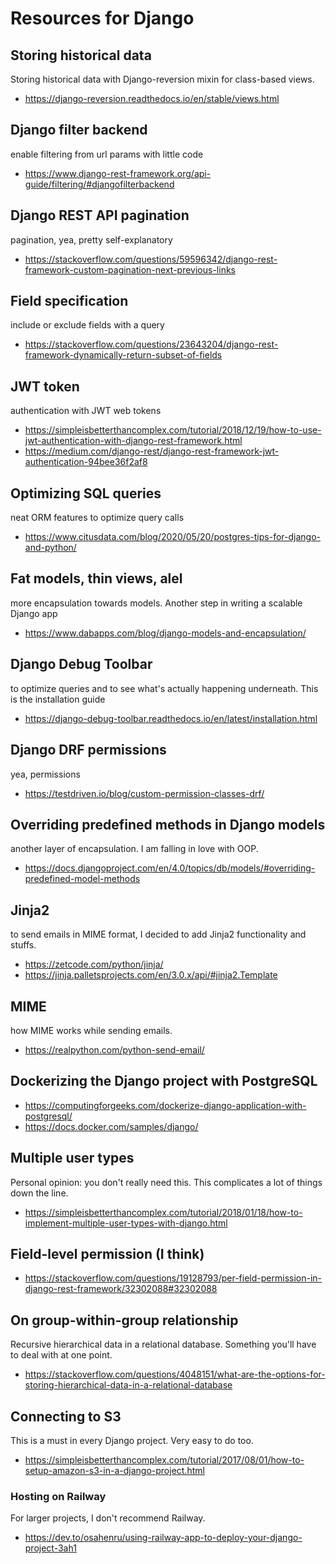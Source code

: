 # Resources for Django

## Storing historical data

Storing historical data with Django-reversion mixin for class-based views.

- https://django-reversion.readthedocs.io/en/stable/views.html

## Django filter backend

enable filtering from url params with little code

- https://www.django-rest-framework.org/api-guide/filtering/#djangofilterbackend

## Django REST API pagination

pagination, yea, pretty self-explanatory

- https://stackoverflow.com/questions/59596342/django-rest-framework-custom-pagination-next-previous-links

## Field specification

include or exclude fields with a query

- https://stackoverflow.com/questions/23643204/django-rest-framework-dynamically-return-subset-of-fields

## JWT token

authentication with JWT web tokens

- https://simpleisbetterthancomplex.com/tutorial/2018/12/19/how-to-use-jwt-authentication-with-django-rest-framework.html
- https://medium.com/django-rest/django-rest-framework-jwt-authentication-94bee36f2af8

## Optimizing SQL queries

neat ORM features to optimize query calls

- https://www.citusdata.com/blog/2020/05/20/postgres-tips-for-django-and-python/

## Fat models, thin views, alel

more encapsulation towards models. Another step in writing a scalable Django app

- https://www.dabapps.com/blog/django-models-and-encapsulation/

## Django Debug Toolbar

to optimize queries and to see what's actually happening underneath. This is the installation guide

- https://django-debug-toolbar.readthedocs.io/en/latest/installation.html

## Django DRF permissions

yea, permissions

- https://testdriven.io/blog/custom-permission-classes-drf/

## Overriding predefined methods in Django models

another layer of encapsulation. I am falling in love with OOP.

- https://docs.djangoproject.com/en/4.0/topics/db/models/#overriding-predefined-model-methods

## Jinja2

to send emails in MIME format, I decided to add Jinja2 functionality and stuffs.

- https://zetcode.com/python/jinja/
- https://jinja.palletsprojects.com/en/3.0.x/api/#jinja2.Template

## MIME

how MIME works while sending emails.

- https://realpython.com/python-send-email/

## Dockerizing the Django project with PostgreSQL

- https://computingforgeeks.com/dockerize-django-application-with-postgresql/
- https://docs.docker.com/samples/django/

## Multiple user types

Personal opinion: you don't really need this. This complicates a lot of things down the line.

- https://simpleisbetterthancomplex.com/tutorial/2018/01/18/how-to-implement-multiple-user-types-with-django.html

## Field-level permission (I think)

- https://stackoverflow.com/questions/19128793/per-field-permission-in-django-rest-framework/32302088#32302088

## On group-within-group relationship

Recursive hierarchical data in a relational database. Something you'll have to deal with at one point.

- https://stackoverflow.com/questions/4048151/what-are-the-options-for-storing-hierarchical-data-in-a-relational-database

## Connecting to S3

This is a must in every Django project. Very easy to do too.

- https://simpleisbetterthancomplex.com/tutorial/2017/08/01/how-to-setup-amazon-s3-in-a-django-project.html

### Hosting on Railway

For larger projects, I don't recommend Railway.

- https://dev.to/osahenru/using-railway-app-to-deploy-your-django-project-3ah1